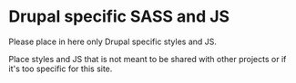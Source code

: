 # Drupal specific SASS and JS

Please place in here only Drupal specific styles and JS.

Place styles and JS that is not meant to be shared with other projects or if it's too specific for this site. 
